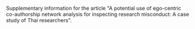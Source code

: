 Supplementary information for the article "A potential use of ego-centric co-authorship network analysis for inspecting research misconduct: A case study of Thai researchers".
